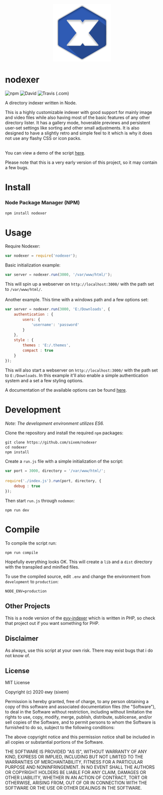 <p align="center">
  <img width="189" height="189" src="/public/favicon.png">
</p>

# nodexer

<img alt="npm" src="https://img.shields.io/npm/v/nodexer?style=flat-square"> <img alt="David" src="https://img.shields.io/david/sixem/nodexer?style=flat-square"> <img alt="Travis (.com)" src="https://img.shields.io/travis/com/sixem/nodexer?style=flat-square">

A directory indexer written in Node.

This is a highly customizable indexer with good support for mainly image and video files while also having most of the basic features of any other directory lister. It has a gallery mode, hoverable previews and persistent user-set settings like sorting and other small adjustments. It is also designed to have a slightly retro and simple feel to it which is why it does not use any flashy CSS or icon packs.
<br><br>

You can view a demo of the script [here](https://index.five.sh/).

Please note that this is a very early version of this project, so it may contain a few bugs.

# Install
### Node Package Manager (NPM)
```
npm install nodexer
```

# Usage
Require Nodexer:
```javascript
var nodexer = require('nodexer');
```
Basic initialization example:
```javascript
var server = nodexer.run(3000, '/var/www/html/');
```
This will spin up a webserver on `http://localhost:3000/` with the path set to `/var/www/html/`.
<br><br>
Another example. This time with a windows path and a few options set:
```javascript
var server = nodexer.run(3000, 'E:/Downloads', {
	authentication : {
		users: {
			'username': 'password'
		}
	},
	style : {
		themes : 'E:/.themes',
		compact : true
	}
});
```
This will also start a webserver on `http://localhost:3000/` with the path set to `E:/Downloads`. In this example it'll also enable a simple authentication system and a set a few styling options.

A documentation of the available options can be found [here](https://github.com/sixem/nodexer/wiki/Documentation#options).

# Development

*Note: The development environment utilizes ES6.*

Clone the repository and install the required `npm` packages:
```
git clone https://github.com/sixem/nodexer
cd nodexer
npm install
```
Create a `run.js` file with a simple initialization of the script:
```javascript
var port = 3000, directory = '/var/www/html/';

require('./index.js').run(port, directory, {
	debug : true
});
```
Then start `run.js` through `nodemon`:
```
npm run dev
```
# Compile
To compile the script run:
```
npm run compile
```
Hopefully everything looks OK. This will create a `lib` and a `dist` directory with the transpiled and minified files.

To use the compiled source, edit `.env` and change the environment from `development` to `production`:
```
NODE_ENV=production
```
## Other Projects
This is a node version of the [eyy-indexer](https://github.com/sixem/eyy-indexer) which is written in PHP, so check that project out if you want something for PHP.
## Disclaimer
As always, use this script at your own risk. There may exist bugs that i do not know of.

## License

MIT License

Copyright (c) 2020 ему (sixem)

Permission is hereby granted, free of charge, to any person obtaining a copy
of this software and associated documentation files (the "Software"), to deal
in the Software without restriction, including without limitation the rights
to use, copy, modify, merge, publish, distribute, sublicense, and/or sell
copies of the Software, and to permit persons to whom the Software is
furnished to do so, subject to the following conditions:

The above copyright notice and this permission notice shall be included in all
copies or substantial portions of the Software.

THE SOFTWARE IS PROVIDED "AS IS", WITHOUT WARRANTY OF ANY KIND, EXPRESS OR
IMPLIED, INCLUDING BUT NOT LIMITED TO THE WARRANTIES OF MERCHANTABILITY,
FITNESS FOR A PARTICULAR PURPOSE AND NONINFRINGEMENT. IN NO EVENT SHALL THE
AUTHORS OR COPYRIGHT HOLDERS BE LIABLE FOR ANY CLAIM, DAMAGES OR OTHER
LIABILITY, WHETHER IN AN ACTION OF CONTRACT, TORT OR OTHERWISE, ARISING FROM,
OUT OF OR IN CONNECTION WITH THE SOFTWARE OR THE USE OR OTHER DEALINGS IN THE
SOFTWARE.